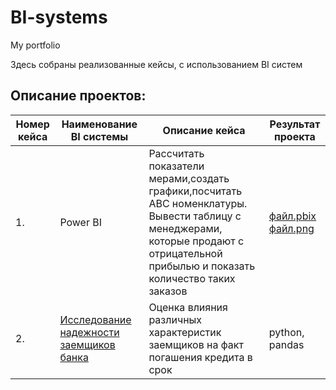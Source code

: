 # BI-systems
My portfolio

Здесь собраны реализованные кейсы, с использованием BI систем 
## Описание проектов:  
|Номер кейса| Наименование BI системы                    | Описание кейса                                           |   Результат                                          проекта  |
| ----------- | ----------------------------------------------- | -------------------------------------------------------- | ---------------------------------------------------------------------- |  
| 1. | Power BI| Рассчитать показатели мерами,создать графики,посчитать АВС номенклатуры. Вывести таблицу с менеджерами, которые продают с отрицательной прибылью и показать количество таких заказов|[файл.pbix](https://github.com/moseevaevgeniya/BI-systems/blob/c39ef48285e8f86609a74d5304ddfd67af8a7ca8/1.Case%20Power%20BI/%D0%9C%D0%BE%D1%81%D0%B5%D0%B5%D0%B2%D0%B0_%D0%B0%D0%BD%D0%B0%D0%BB%D0%B8%D1%82%D0%B8%D0%BA%D0%B0%20%D0%BF%D1%80%D0%BE%D0%B4%D0%B0%D0%B6-%D1%80%D0%B5%D0%B7%D1%83%D0%BB%D1%8C%D1%82%D0%B0%D1%82%20(1).pbix) [файл.png]() |
| 2. | [Исследование надежности заемщиков банка](https://github.com/moseevaevgeniya/-yandex_praktikum/blob/main/2.Предобработка%20данных/credit_scoring_project.ipynb)|Оценка влияния различных характеристик заемщиков на факт погашения кредита в срок|python, pandas |
